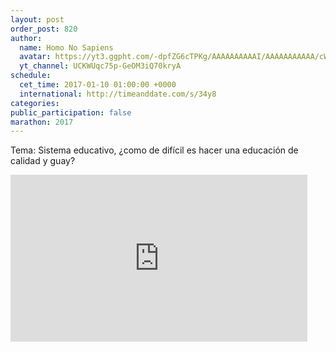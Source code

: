 ```yaml
---
layout: post
order_post: 820
author:
  name: Homo No Sapiens
  avatar: https://yt3.ggpht.com/-dpfZG6cTPKg/AAAAAAAAAAI/AAAAAAAAAAA/cW2uuxlLZEk/s88-c-k-no-mo-rj-c0xffffff/photo.jpg
  yt_channel: UCKWUqc75p-GeOM3iQ70kryA
schedule:
  cet_time: 2017-01-10 01:00:00 +0000
  international: http://timeanddate.com/s/34y8
categories:
public_participation: false
marathon: 2017
---
```

Tema: Sistema educativo, ¿como de difícil es hacer una educación de calidad y guay?

<iframe width="475" height="267" src="https://www.youtube.com/embed/yB-JssFQMYU" frameborder="0" allowfullscreen></iframe>
